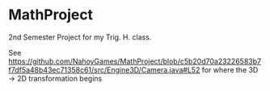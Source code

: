# MathProject
2nd Semester Project for my Trig. H. class.

See https://github.com/NahoyGames/MathProject/blob/c5b20d70a23226583b7f7df5a48b43ec71358c61/src/Engine3D/Camera.java#L52 for where the 3D -> 2D transformation begins
